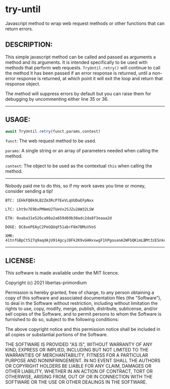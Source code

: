 # try-until
Javascript method to wrap web request methods or other functions that can return errors.

## DESCRIPTION:
This simple javascript method can be called and passed as arguments a method and its arguments. It is intended specifically to be used with methods that perform web requests. `TryUntil.retry()` will continue to call the method it has been passed if an error response is returned, until a non-error response is returned, at which point it will exit the loop and return that response object.

The method will suppress errors by default but you can raise them for debugging by uncommenting either line 35 or 36.
___
## USAGE:
```js
await TryUntil.retry(funct,params,context)
```
`funct`: The web request method to be used.

`params`: A single string or an array of parameters needed when calling the method.

`context`: The object to be used as the contextual `this` when calling the method.
___
Nobody paid me to do this, so if my work saves you time or money, consider sending a tip!

```
BTC: 1EHkFQBk9LB2Zm3RcP7EeVLqUUDaEFpNxx

LTC: Lht9v7E9bxPMAmU2TUeVx2SJZu2AW32LSW

ETH: 0xaba31e526ca98a2a659d69b30adc2da8f3eaaa2d

DOGE: DC8xePEAyC2PeGQUqF51abrF8m7BMuVVoS

XMR: 41tnfGBpCt527q9aqdAjU914gcyJ8Fk2K9vGHHxswgF1hPgouanA2WFbQKimLBMt3zESnkuBWcn29NMiVAC1k4CxRMAdqB6
```
___
## LICENSE:
This software is made available under the MIT licence.

Copyright (c) 2021 libertas-primordium

Permission is hereby granted, free of charge, to any person obtaining a copy of this software and associated documentation files (the "Software"), to deal in the Software without restriction, including without limitation the rights to use, copy, modify, merge, publish, distribute, sublicense, and/or sell copies of the Software, and to permit persons to whom the Software is furnished to do so, subject to the following conditions:

The above copyright notice and this permission notice shall be included in all copies or substantial portions of the Software.

THE SOFTWARE IS PROVIDED "AS IS", WITHOUT WARRANTY OF ANY KIND, EXPRESS OR IMPLIED, INCLUDING BUT NOT LIMITED TO THE WARRANTIES OF MERCHANTABILITY, FITNESS FOR A PARTICULAR PURPOSE AND NONINFRINGEMENT. IN NO EVENT SHALL THE AUTHORS OR COPYRIGHT HOLDERS BE LIABLE FOR ANY CLAIM, DAMAGES OR OTHER LIABILITY, WHETHER IN AN ACTION OF CONTRACT, TORT OR OTHERWISE, ARISING FROM, OUT OF OR IN CONNECTION WITH THE SOFTWARE OR THE USE OR OTHER DEALINGS IN THE SOFTWARE.
